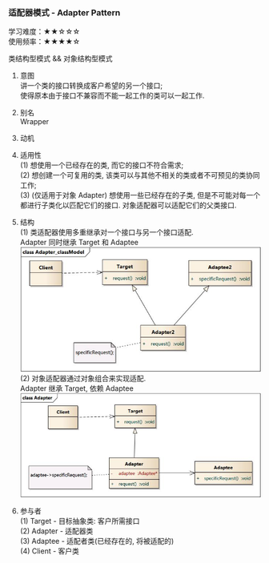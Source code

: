 ### 适配器模式 - Adapter Pattern  
学习难度：★★☆☆☆  
使用频率：★★★★☆  

类结构型模式 && 对象结构型模式

1. 意图  
讲一个类的接口转换成客户希望的另一个接口;  
使得原本由于接口不兼容而不能一起工作的类可以一起工作. 

2. 别名  
Wrapper

3. 动机  

4. 适用性  
(1) 想使用一个已经存在的类, 而它的接口不符合需求;  
(2) 想创建一个可复用的类, 该类可以与其他不相关的类或者不可预见的类协同工作;  
(3) (仅适用于对象 Adapter) 想使用一些已经存在的子类, 但是不可能对每一个都进行子类化以匹配它们的接口. 
对象适配器可以适配它们的父类接口. 

5. 结构  
(1) 类适配器使用多重继承对一个接口与另一个接口适配.  
	Adapter 同时继承 Target 和 Adaptee  
	![](../../../images/adapter-class.png) 
(2) 对象适配器通过对象组合来实现适配.  
	Adapter 继承 Target, 依赖 Adaptee  
	![](../../../images/adapter-object.png)
6. 参与者  
(1) Target - 目标抽象类: 客户所需接口  
(2) Adapter - 适配器类  
(3) Adaptee - 适配者类(已经存在的, 将被适配的)  
(4) Client - 客户类